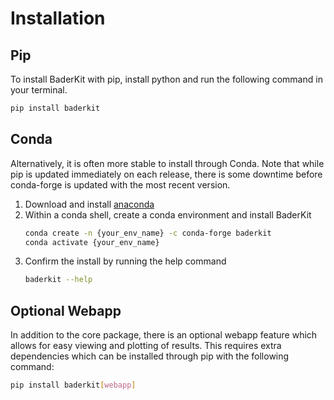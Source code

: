 # Installation

## Pip

To install BaderKit with pip, install python and run the following command in
your terminal.

```bash
pip install baderkit
```

## Conda

Alternatively, it is often more stable to install through Conda. Note that while 
pip is updated immediately on each release, there is some downtime before 
conda-forge is updated with the most recent version.

1. Download and install [anaconda](https://www.anaconda.com/download)
2. Within a conda shell, create a conda environment and install BaderKit
   ```bash
   conda create -n {your_env_name} -c conda-forge baderkit
   conda activate {your_env_name}
   ```
3. Confirm the install by running the help command
   ```bash
   baderkit --help
   ```

## Optional Webapp

In addition to the core package, there is an optional webapp feature which allows
for easy viewing and plotting of results. This requires extra dependencies which
can be installed through pip with the following command:
```bash
pip install baderkit[webapp]
```

